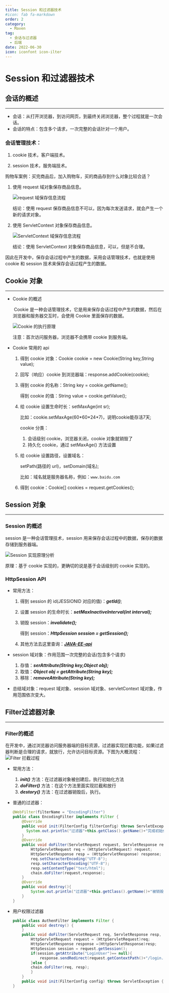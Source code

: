 ```yaml
---
title: Session 和过滤器技术
#icon: fab fa-markdown
order: 2
category:
  - Maven
tag:
  - 会话与过滤器
  - 后端
date: 2022-06-30
icon: iconfont icon-ilter
---
```

# Session 和过滤器技术

## 会话的概述

---

- 会话：从打开浏览器，到访问网页，到最终关闭浏览器，整个过程就是一次会话。
- 会话的特点：包含多个请求，一次完整的会话针对一个用户。

### 会话管理技术：

1. cookie 技术，客户端技术。

2. session 技术，服务端技术。

购物车案例：买完商品后，加入购物车，买的商品存到什么对象比较合适？

1. 使用 request 域对象保存商品信息。

   ![request 域保存信息流程](http://101.43.49.28:9000/blog/request域保存信息流程.png)

   结论：使用 request 保存商品信息不可以，因为每次发送请求，就会产生一个新的请求对象。

2. 使用 ServletContext 对象保存商品信息。

   ![ServletContext 域保存信息流程](http://101.43.49.28:9000/blog/ServletContext域保存信息流程.png)

   结论：使用 ServletContext 对象保存商品信息，可以，但是不合理。

因此在开发中，保存会话过程中产生的数据，采用会话管理技术，也就是使用 cookie 和 session 技术来保存会话过程产生的数据。

## Cookie 对象

---

- Cookie 的概述

  ​	    Cookie 是一种会话管理技术，它是用来保存会话过程中产生的数据，然后在浏览器和服务器交互时，会使用 Cookie 里面保存的数据。

  ![Cookie 的执行原理](http://101.43.49.28:9000/blog/Cookie的执行原理.png)

  注意：首次访问服务器，浏览器不会携带 cookie 到服务端。

- Cookie 常用的 api

  1. 得到 cookie 对象：Cookie cookie = new Cookie(String key,String value);

  2. 回写（响应）cookie 到浏览器端：response.addCookie(cookie);

  3. 得到 cookie 的名称：String key = cookie.getName();

     得到 cookie 的值：String value = cookie.getValue();

  4. 给 cookie 设置生命时长：setMaxAge(int sr);

     比如：cookie.setMaxAge(60\*60\*24*7)，说明cookie能存活7天;

     cookie 分类：

     1. 会话级别 cookie，浏览器关闭，cookie 对象就销毁了
     2. 持久化 cookie，通过 setMaxAge() 方法设置

  5. 给 cookie 设置路径，设置域名：

     setPath(路径的 url)，setDomain(域名);

     比如：域名就是服务器名称，例如：`www.baidu.com`

  6. 得到 cookie：Cookie[] cookies = request.getCookies();

## Session 对象

---

### Session 的概述

session 是一种会话管理技术，session 用来保存会话过程中的数据，保存的数据存储到服务器端。

![Session 实现原理分析](http://101.43.49.28:9000/blog/Session实现原理分析.png)

原理：基于 cookie 实现的，更确切的说是基于会话级别的 cookie 实现的。

### HttpSession API

- 常用方法：

  1. 得到 session 的 id(JESSIONID 对应的值)：***getId()***;

  2. 设置 session 的生命时长：***setMaxInactiveInterval(int interval);***

  3. 销毁 session：***invalidate();***

     得到 session：***HttpSession session = getSession();***

  4. 其他方法去这里查询：[***JAVA-EE-api***](..\JAVA_EE_api_中英文对照版.chm)

- session 域对象：作用范围一次完整的会话(包含多个请求)

  1. 存值：***serAttribute(String key,Object obj);***
  2. 取值：***Object obj = getAttribute(String key);***
  3. 移除：***removeAttribute(String key);***

- 总结域对象：request 域对象、session 域对象、servletContext 域对象，作用范围依次变大。

## Filter过滤器对象

---

### Filter的概述

​		在开发中，通过浏览器访问服务器端的目标资源，过滤器实现拦截功能，如果过滤器判断是合理的请求，就放行，允许访问目标资源。下图为大概流程：![Filter 拦截过程](http://101.43.49.28:9000/blog/Filter拦截过程.png)

- 常用方法：
  1. ***init()*** 方法：在过滤器对象被创建后，执行初始化方法
  2. ***doFilter()*** 方法：在这个方法里面实现拦截和放行
  3. ***destory()*** 方法：在过滤器销毁后，执行。

- 普通的过滤器：

  ```java
  @WebFilter(filterName = "EncodingFilter")
  public class EncodingFilter implements Filter {
      @Override
      public void init(FilterConfig filterConfig) throws ServletException {
        System.out.println("过滤器"+this.getClass().getName()+"完成初始化...");
      }
      @Override
      public void doFilter(ServletRequest request, ServletResponse response, FilterChain chain) throws IOException, ServletException{
          HttpServletRequest req = (HttpServletRequest) request;
          HttpServletResponse resp = (HttpServletResponse) response;
          req.setCharacterEncoding("UTF-8");
          resp.setCharacterEncoding("UTF-8");
          resp.setContentType("text/html");
          chain.doFilter(request,response);
      }
      @Override
      public void destroy(){
          System.out.println("过滤器"+this.getClass().getName()+"被销毁...");
      }
  }
  ```

- 用户权限过滤器

  ```java
  public class AuthenFilter implements Filter {
      public void destroy() {
      }
      public void doFilter(ServletRequest req, ServletResponse resp, FilterChain chain) throws ServletException, IOException {
          HttpServletRequest request = (HttpServletRequest)req;
          HttpServletResponse response =(HttpServletResponse)resp;
          HttpSession session = request.getSession();
          if(session.getAttribute("LoginUser")== null){
              response.sendRedirect(request.getContextPath()+"/login.jsp");
          }else {
          chain.doFilter(req, resp);
          }
      }
      public void init(FilterConfig config) throws ServletException {    }
  }
  ```


